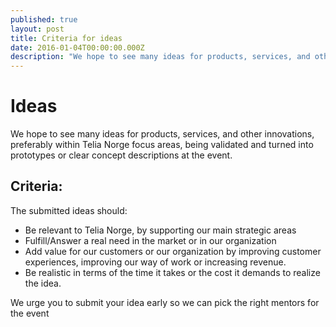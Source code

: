 ```yaml
---
published: true
layout: post
title: Criteria for ideas
date: 2016-01-04T00:00:00.000Z
description: "We hope to see many ideas for products, services, and other innovations, preferably within Telia Norge focus areas, being validated and turned into prototypes or clear concept descriptions at the event."
---
```


# Ideas
We hope to see many ideas for products, services, and other innovations, preferably within Telia Norge focus areas, being validated and turned into prototypes or clear concept descriptions at the event. 

## Criteria:
The submitted ideas should:
- Be relevant to Telia Norge, by supporting our main strategic areas
- Fulfill/Answer a real need in the market or in our organization
- Add value for our customers or our organization by improving customer experiences, improving our way of work or increasing revenue.
- Be realistic in terms of the time it takes or the cost it demands to realize the idea.

We urge you to submit your idea early so we can pick the right mentors for the event